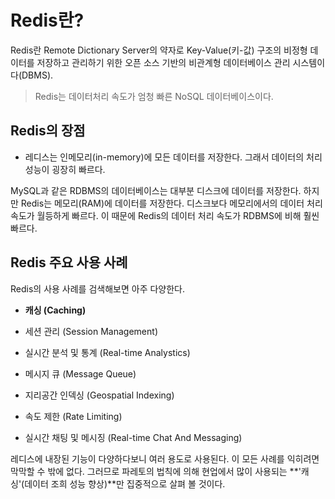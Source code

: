 # Redis란?

Redis란 Remote Dictionary Server의 약자로 Key-Value(키-값) 구조의 비정형 데이터를 저장하고 관리하기 위한 오픈 소스 기반의 비관계형 데이터베이스 관리 시스템이다(DBMS).

> Redis는 데이터처리 속도가 엄청 빠른 NoSQL 데이터베이스이다.

## Redis의 장점

* 레디스는 인메모리(in-memory)에 모든 데이터를 저장한다. 그래서 데이터의 처리 성능이 굉장히 빠르다.

MySQL과 같은 RDBMS의 데이터베이스는 대부분 디스크에 데이터를 저장한다. 하지만 Redis는 메모리(RAM)에 데이터를 저장한다. 디스크보다 메모리에서의 데이터 처리속도가 월등하게 빠르다. 이 때문에 Redis의 데이터 처리 속도가 RDBMS에 비해 훨씬 빠르다.



## Redis 주요 사용 사례

Redis의 사용 사례를 검색해보면 아주 다양한다.

* **캐싱 (Caching)**

* 세션 관리 (Session Management)

* 실시간 분석 및 통계 (Real-time Analystics)

* 메시지 큐 (Message Queue)

* 지리공간 인덱싱 (Geospatial Indexing)

* 속도 제한 (Rate Limiting)

* 실시간 채팅 및 메시징 (Real-time Chat And Messaging)


레디스에 내장된 기능이 다양하다보니 여러 용도로 사용된다.
이 모든 사례를 익히려면 막막할 수 밖에 없다.
그러므로 파레토의 법칙에 의해 현업에서 많이 사용되는 **'캐싱'(데이터 조희 성능 향상)**만 집중적으로 살펴 볼 것이다.



